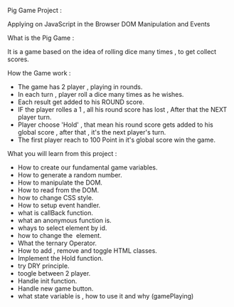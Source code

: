 Pig Game Project :

Applying on JavaScript in the Browser DOM Manipulation and Events

What is the Pig Game :

It is a game based on the idea of rolling dice many times , to get collect scores.

How the Game work :

- The game has 2 player , playing in rounds.
- In each turn , player roll a dice many times as he wishes.
- Each result get added to his ROUND score.
- IF the player rolles a 1 , all his round score has lost , After that the NEXT player turn.
- Player choose 'Hold' , that mean his round score gets added to his global score , after that , it's the next player's turn.
- The first player reach to 100 Point in it's global score win the game.

What you will learn from this project :

- How to create our fundamental game variables.
- How to generate a random number.
- How to manipulate the DOM.
- How to read from the DOM.
- how to change CSS style.
- How to setup event handler.
- what is callBack function.
- what an anonymous function is.
- whays to select element by id.
- how to change the <img> element.
- What the ternary Operator.
- How to add , remove and toggle HTML classes.
- Implement the Hold function.
- try DRY principle.
- toogle between 2 player.
- Handle init function.
- Handle new game button.
- what state variable is , how to use it and why (gamePlaying)
